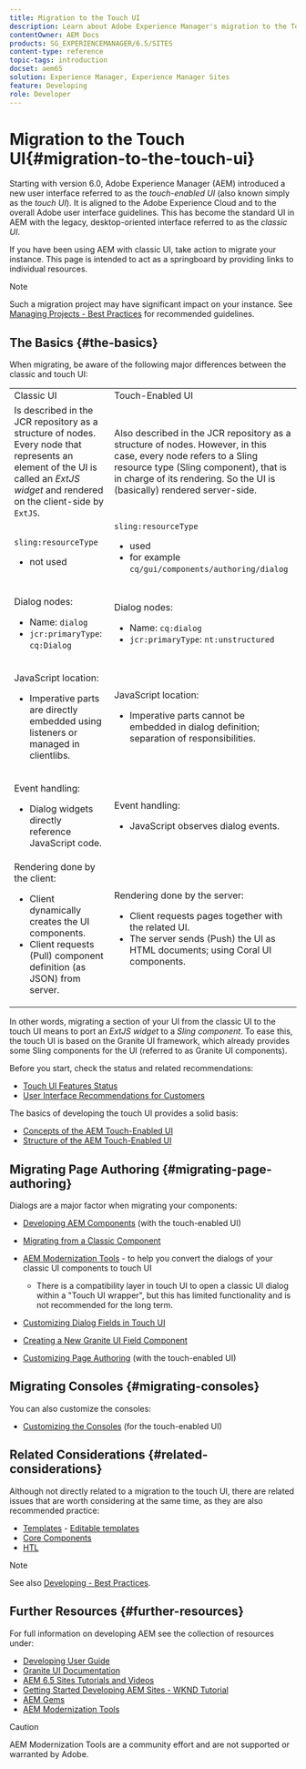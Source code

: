 ```yaml
---
title: Migration to the Touch UI
description: Learn about Adobe Experience Manager's migration to the Touch UI and how it affects you.
contentOwner: AEM Docs
products: SG_EXPERIENCEMANAGER/6.5/SITES
content-type: reference
topic-tags: introduction
docset: aem65
solution: Experience Manager, Experience Manager Sites
feature: Developing
role: Developer
---
```

# Migration to the Touch UI{#migration-to-the-touch-ui}

Starting with version 6.0, Adobe Experience Manager (AEM) introduced a new user interface referred to as the *touch-enabled UI* (also known simply as the *touch UI*). It is aligned to the Adobe Experience Cloud and to the overall Adobe user interface guidelines. This has become the standard UI in AEM with the legacy, desktop-oriented interface referred to as the *classic UI*.

If you have been using AEM with classic UI, take action to migrate your instance. This page is intended to act as a springboard by providing links to individual resources.

>[!NOTE]
>
>Such a migration project may have significant impact on your instance. See [Managing Projects - Best Practices](/help/managing/best-practices.md) for recommended guidelines.

## The Basics {#the-basics}

When migrating, be aware of the following major differences between the classic and touch UI:

<table>
 <tbody>
  <tr>
   <td>Classic UI</td>
   <td>Touch-Enabled UI</td>
  </tr>
  <tr>
   <td>Is described in the JCR repository as a structure of nodes. Every node that represents an element of the UI is called an <em>ExtJS widget</em> and rendered on the client-side by <code>ExtJS</code>.</td>
   <td>Also described in the JCR repository as a structure of nodes. However, in this case, every node refers to a Sling resource type (Sling component), that is in charge of its rendering. So the UI is (basically) rendered server-side.</td>
  </tr>
  <tr>
   <td><p><code>sling:resourceType</code></p>
    <ul>
     <li>not used</li>
    </ul> </td>
   <td><code>sling:resourceType</code>
    <ul>
     <li>used</li>
     <li>for example<br /> <code>cq/gui/components/authoring/dialog</code><br /> </li>
    </ul> </td>
  </tr>
  <tr>
   <td><p>Dialog nodes:</p>
    <ul>
     <li>Name: <code>dialog</code></li>
     <li><code>jcr:primaryType</code>: <code>cq:Dialog</code></li>
    </ul> </td>
   <td><p>Dialog nodes:</p>
    <ul>
     <li>Name: <code>cq:dialog</code></li>
     <li><code>jcr:primaryType</code>: <code>nt:unstructured</code></li>
    </ul> </td>
  </tr>
  <tr>
   <td><p>JavaScript location:</p>
    <ul>
     <li>Imperative parts are directly embedded using listeners or managed in clientlibs.</li>
    </ul> </td>
   <td><p>JavaScript location:</p>
    <ul>
     <li>Imperative parts cannot be embedded in dialog definition; separation of responsibilities.</li>
    </ul> </td>
  </tr>
  <tr>
   <td><p>Event handling:</p>
    <ul>
     <li>Dialog widgets directly reference JavaScript code.</li>
    </ul> </td>
   <td><p>Event handling:</p>
    <ul>
     <li>JavaScript observes dialog events.</li>
    </ul> </td>
  </tr>
  <tr>
   <td>Rendering done by the client:
    <ul>
     <li>Client dynamically creates the UI components.</li>
     <li>Client requests (Pull) component definition (as JSON) from server.</li>
    </ul> </td>
   <td>Rendering done by the server:
    <ul>
     <li>Client requests pages together with the related UI.</li>
     <li>The server sends (Push) the UI as HTML documents; using Coral UI components.<br /> </li>
    </ul> </td>
  </tr>
 </tbody>
</table>

In other words, migrating a section of your UI from the classic UI to the touch UI means to port an *ExtJS widget* to a *Sling component*. To ease this, the touch UI is based on the Granite UI framework, which already provides some Sling components for the UI (referred to as Granite UI components).

Before you start, check the status and related recommendations:

* [Touch UI Features Status](/help/release-notes/touch-ui-features-status.md)
* [User Interface Recommendations for Customers](/help/sites-deploying/ui-recommendations.md)

The basics of developing the touch UI provides a solid basis:

* [Concepts of the AEM Touch-Enabled UI](/help/sites-developing/touch-ui-concepts.md)
* [Structure of the AEM Touch-Enabled UI](/help/sites-developing/touch-ui-structure.md)

## Migrating Page Authoring {#migrating-page-authoring}

Dialogs are a major factor when migrating your components:

* [Developing AEM Components](/help/sites-developing/developing-components.md) (with the touch-enabled UI)
* [Migrating from a Classic Component](/help/sites-developing/developing-components.md#migrating-from-a-classic-component)
* [AEM Modernization Tools](/help/sites-developing/modernization-tools.md) - to help you convert the dialogs of your classic UI components to touch UI

    * There is a compatibility layer in touch UI to open a classic UI dialog within a "Touch UI wrapper", but this has limited functionality and is not recommended for the long term.

* [Customizing Dialog Fields in Touch UI](https://helpx.adobe.com/experience-manager/kt/eseminars/gems/aem-customizing-dialog-fields-in-touch-ui.html)
* [Creating a New Granite UI Field Component](/help/sites-developing/granite-ui-component.md)
* [Customizing Page Authoring](/help/sites-developing/customizing-page-authoring-touch.md) (with the touch-enabled UI)

## Migrating Consoles {#migrating-consoles}

You can also customize the consoles:

* [Customizing the Consoles](/help/sites-developing/customizing-consoles-touch.md) (for the touch-enabled UI)

## Related Considerations {#related-considerations}

Although not directly related to a migration to the touch UI, there are related issues that are worth considering at the same time, as they are also recommended practice:

* [Templates](/help/sites-developing/templates.md) - [Editable templates](/help/sites-developing/page-templates-editable.md)
* [Core Components](https://experienceleague.adobe.com/docs/experience-manager-core-components/using/introduction.html)
* [HTL](https://experienceleague.adobe.com/docs/experience-manager-htl/content/overview.html)

>[!NOTE]
>
>See also [Developing - Best Practices](/help/sites-developing/best-practices.md).

## Further Resources {#further-resources}

For full information on developing AEM see the collection of resources under:

* [Developing User Guide](/help/sites-developing/getting-started.md)
* [Granite UI Documentation](https://developer.adobe.com/experience-manager/reference-materials/6-5/granite-ui/api/jcr_root/libs/granite/ui/index.html)
* [AEM 6.5 Sites Tutorials and Videos](https://experienceleague.adobe.com/docs/experience-manager-learn/sites/overview.html)
* [Getting Started Developing AEM Sites - WKND Tutorial](/help/sites-developing/getting-started.md)
* [AEM Gems](https://experienceleague.adobe.com/docs/events/experience-manager-gems-recordings/overview.html)
* [AEM Modernization Tools](https://opensource.adobe.com/aem-modernize-tools/)

>[!CAUTION]
>
>AEM Modernization Tools are a community effort and are not supported or warranted by Adobe.
